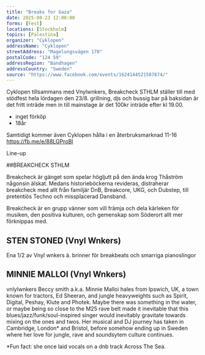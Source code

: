 ```yaml
---
title: "Breaks for Gaza"
date: 2025-08-23 12:00:00
forms: [Fest]
locations: [Stockholm]
topics: [Palestina]
organizer: "Cyklopen"
addressName: "Cyklopen"
streetAddress: "Magelungsvägen 170"
postalCode: "124 59"
addressRegion: "Bandhagen"
addressCountry: "Sweden"
source: "https://www.facebook.com/events/1624144521587874/"
---
```

Cyklopen tillsammans med Vnylwnkers, Breakcheck STHLM ställer till med stödfest hela lördagen den 23/8. grillning, djs och bussig bar
på baksidan är det fritt inträde men in till mainstage är det 100kr inträde efter kl 19.00. 

- inget förköp
- 18år

Samtidigt kommer även Cyklopen hålla i en återbruksmarknad 11-16 https://fb.me/e/88LGProBl

Line-up

##BREAKCHECK STHLM

Breakcheck är gänget som spelar högljutt på den ända krog Thåström någonsin älskat. Medans historieböckerna revideras, distraherar breakcheck med allt från familjär DnB, Breakcore, UKG, och Dubstep, till pretentiös Techno och missplacerad Dansband.

Breakcheck är en grupp vänner som vill främja och dela kärleken för musiken, den positiva kulturen, och gemenskap som Söderort allt mer förknippas med.

## STEN STONED (Vnyl Wnkers)

Ena 1/2 av Vnyl wnkers ä. brinner för breakbeats och smarriga pianoslingor

## MINNIE MALLOI (Vnyl Wnkers)

vnlylwnkers Beccy smith a.k.a. Minnie Malloi hales from Ipswich, UK, a town known for tractors, Ed Sheeran, and jungle heavyweights such as Spirit, Digital, Peshay, Klute and Photek. Maybe there was something in the water, or maybe being so close to the M25 rave belt made it inevitable that this blues/jazz/funk/soul-inspired singer would inevitably gravitate towards mixing on the ones and twos. Her musical and DJ journey has taken in Cambridge, London* and Bristol, before somehow ending up in Sweden where her love for jungle, rave and soundsytem culture continues.

*Fun fact: she once laid vocals on a dnb track Across The Sea.
